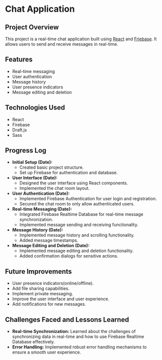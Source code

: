 # Chat Application

## Project Overview

This project is a real-time chat application built using [React](https://react.dev/) and [Friebase](https://firebase.google.com/). It allows users to send and receive messages in real-time.

## Features

- Real-time messaging
- User authentication
- Message history
- User presence indicators
- Message editing and deletion

## Technologies Used

- React
- Firebase
- Draft.js
- Sass

## Progress Log

- **Initial Setup (Date):**
  - Created basic project structure.
  - Set up Firebase for authentication and database.
- **User Interface (Date):**
  - Designed the user interface using React components.
  - Implemented the chat room layout.
- **User Authentication (Date):**
  - Implemented Firebase Authentication for user login and registration.
  - Secured the chat room to only allow authenticated users.
- **Real-time Messaging (Date):**
  - Integrated Firebase Realtime Database for real-time message synchronization.
  - Implemented message sending and receiving functionality.
- **Message History (Date):**
  - Implemented message history and scrolling functionality.
  - Added message timestamps.
- **Message Editing and Deletion (Date):**
  - Implemented message editing and deletion functionality.
  - Added confirmation dialogs for sensitive actions.

## Future Improvements

- User presence indicators(online/offline).
- Add file sharing capabilities.
- Implement private messaging.
- Improve the user interface and user experience.
- Add notifications for new messages.

## Challenges Faced and Lessons Learned

- **Real-time Synchronization:** Learned about the challenges of synchronizing data in real-time and how to use Firebase Realtime Database effectively.
- **Error Handling:** Implemented robust error handling mechanisms to ensure a smooth user experience.
